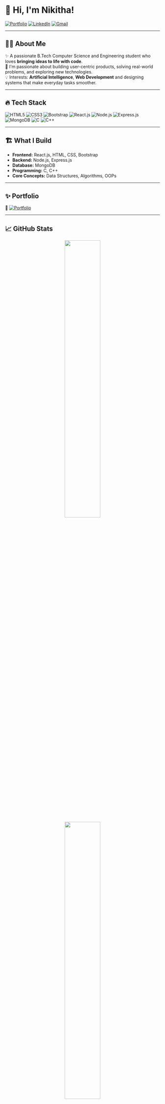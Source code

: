 # 👋 Hi, I'm Nikitha!

[![Portfolio](https://img.shields.io/badge/My_Portfolio-purple?style=for-the-badge&logo=vercel&logoColor=white)](https://nikithapotluri.vercel.app/)
[![LinkedIn](https://img.shields.io/badge/LinkedIn-blue?style=for-the-badge&logo=linkedin&logoColor=white)](https://www.linkedin.com/in/nikithapotluri)
[![Gmail](https://img.shields.io/badge/Gmail-D14836?style=for-the-badge&logo=gmail&logoColor=white)](mailto:nikithapotluri17@gmail.com)

---

## 🧑‍💻 About Me
✨ A passionate B.Tech Computer Science and Engineering student who loves **bringing ideas to life with code**.  
🚀 I'm passionate about building user-centric products, solving real-world problems, and exploring new technologies.  
💡 Interests: **Artificial Intelligence**, **Web Development** and designing systems that make everyday tasks smoother.

---

## 🔥 Tech Stack

![HTML5](https://img.shields.io/badge/HTML5-E34F26?style=flat-square&logo=html5&logoColor=white)
![CSS3](https://img.shields.io/badge/CSS3-1572B6?style=flat-square&logo=css3&logoColor=white)
![Bootstrap](https://img.shields.io/badge/Bootstrap-563D7C?style=flat-square&logo=bootstrap&logoColor=white)
![React.js](https://img.shields.io/badge/React-61DAFB?style=flat-square&logo=react&logoColor=black)
![Node.js](https://img.shields.io/badge/Node.js-339933?style=flat-square&logo=nodedotjs&logoColor=white)
![Express.js](https://img.shields.io/badge/Express.js-000000?style=flat-square&logo=express&logoColor=white)
![MongoDB](https://img.shields.io/badge/MongoDB-4EA94B?style=flat-square&logo=mongodb&logoColor=white)
![C](https://img.shields.io/badge/C-00599C?style=flat-square&logo=c&logoColor=white)
![C++](https://img.shields.io/badge/C++-00599C?style=flat-square&logo=cpp&logoColor=white)

---

## 🏗️ What I Build
- **Frontend:** React.js, HTML, CSS, Bootstrap
- **Backend:** Node.js, Express.js
- **Database:** MongoDB
- **Programming:** C, C++
- **Core Concepts:** Data Structures, Algorithms, OOPs

---

## ✨ Portfolio
🔗 [![Portfolio](https://img.shields.io/badge/My_Website-blue?style=for-the-badge&logo=vercel&logoColor=white)](https://nikithapotluri.vercel.app/)

---

## 📈 GitHub Stats

<p align="center">
  <img src="https://github-readme-streak-stats.herokuapp.com/?user=nikithapotluri&theme=react&hide_border=true" width="48%" />
</p>

<p align="center">
  <img src="https://github-readme-stats.vercel.app/api/top-langs/?username=nikithapotluri&layout=compact&theme=react&hide_border=true" width="48%" />
</p>

---

## 🤝 Let's Connect!

Thanks for visiting my profile!  
I'm always open to discussing **new opportunities** and **collaborating** on innovative ideas or projects that can create a real-world impact. ⭐
